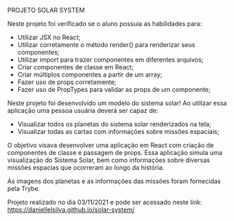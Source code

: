 PROJETO SOLAR SYSTEM

Neste projeto foi verificado se o aluno possuia as habilidades para:

- Utilizar JSX no React;
- Utilizar corretamente o método render() para renderizar seus componentes;
- Utilizar import para trazer componentes em diferentes arquivos;
- Criar componentes de classe em React;
- Criar múltiplos componentes a partir de um array;
- Fazer uso de props corretamente;
- Fazer uso de PropTypes para validar as props de um componente;

Neste projeto foi desenvolvido um modelo do sistema solar! Ao utilizar essa aplicação uma pessoa usuária deverá ser capaz de:

- Visualizar todos os planetas do sistema solar renderizados na tela;
- Visualizar todas as cartas com informações sobre missões espaciais;

O objetivo visava desenvolver uma aplicação em React com criação de componentes de classe e passagem de props. Essa aplicação simula uma visualização do Sistema Solar, bem como informações sobre diversas missões espacias que ocorreram ao longo da história.

As imagens dos planetas e as informações das missões foram fornecidas pela Trybe.

Projeto realizado no dia 03/11/2021 e pode ser acessado neste link: https://daniellelsilva.github.io/solar-system/
